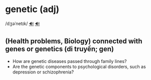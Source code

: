 # genetic (adj)

/dʒəˈnetɪk/ [🔊](https://www.oxfordlearnersdictionaries.com/media/english/uk_pron/g/gen/genet/genetic__gb_3.mp3) [🔊](https://www.oxfordlearnersdictionaries.com/media/english/us_pron/g/gen/genet/genetic__us_1.mp3)

## (Health problems, Biology) connected with genes or genetics (di truyền; gen)

- How are genetic diseases passed through family lines?
- Are the genetic components to psychological disorders, such as depression or schizophrenia?